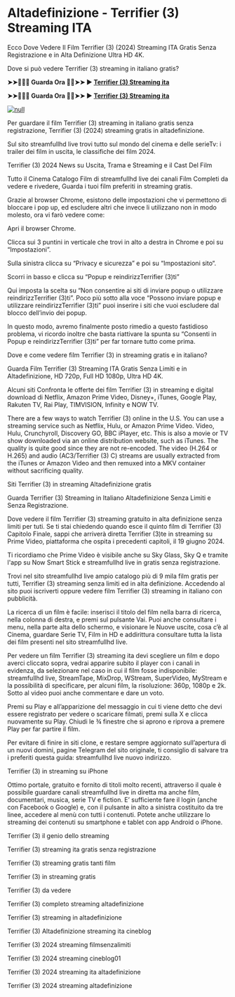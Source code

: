 # Altadefinizione - Terrifier (3) Streaming ITA
Ecco Dove Vedere Il Film Terrifier (3) (2024) Streaming ITA Gratis Senza Registrazione e in Alta Definizione Ultra HD 4K.

Dove si può vedere Terrifier (3) streaming in italiano gratis?

**➤➤🔴✅📱 Guarda Ora 🔴✅➤➤ ► [Terrifier (3) Streaming ita](https://t.co/2mpMr0dqMS)**

**➤➤🔴✅📱 Guarda Ora 🔴✅➤➤ ► [Terrifier (3) Streaming ita](https://t.co/2mpMr0dqMS)**

[![null](https://static.wixstatic.com/media/855a25_043b5abeb4ae4d35ac003198e7fe56ed~mv2.gif)](https://t.co/2mpMr0dqMS)

Per guardare il film Terrifier (3) streaming in italiano gratis senza registrazione, Terrifier (3) (2024) streaming gratis in altadefinizione.

Sul sito streamfullhd live trovi tutto sul mondo del cinema e delle serieTv: i trailer dei film in uscita, le classifiche dei film 2024.

Terrifier (3) 2024 News su Uscita, Trama e Streaming e il Cast Del Film

Tutto il Cinema Catalogo Film di streamfullhd live dei canali Film Completi da vedere e rivedere, Guarda i tuoi film preferiti in streaming gratis.

Grazie al browser Chrome, esistono delle impostazioni che vi permettono di bloccare i pop up, ed escludere altri che invece li utilizzano non in modo molesto, ora vi farò vedere come:

Apri il browser Chrome.

Clicca sui 3 puntini in verticale che trovi in alto a destra in Chrome e poi su “Impostazioni”.

Sulla sinistra clicca su “Privacy e sicurezza” e poi su “Impostazioni sito“.

Scorri in basso e clicca su “Popup e reindirizzTerrifier (3)ti”

Qui imposta la scelta su “Non consentire ai siti di inviare popup o utilizzare reindirizzTerrifier (3)ti”. Poco più sotto alla voce “Possono inviare popup e utilizzare reindirizzTerrifier (3)ti” puoi inserire i siti che vuoi escludere dal blocco dell’invio dei popup.

In questo modo, avremo finalmente posto rimedio a questo fastidioso problema, vi ricordo inoltre che basta riattivare la spunta su “Consenti in Popup e reindirizzTerrifier (3)ti” per far tornare tutto come prima.

Dove e come vedere film Terrifier (3) in streaming gratis e in italiano?

Guarda Film Terrifier (3) Streaming ITA Gratis Senza Limiti e in Altadefinizione, HD 720p, Full HD 1080p, Ultra HD 4K.

Alcuni siti Confronta le offerte dei film Terrifier (3) in streaming e digital download di Netflix, Amazon Prime Video, Disney+, iTunes, Google Play, Rakuten TV, Rai Play, TIMVISION, Infinity e NOW TV.

There are a few ways to watch Terrifier (3) online in the U.S. You can use a streaming service such as Netflix, Hulu, or Amazon Prime Video. Video, Hulu, Crunchyroll, Discovery GO, BBC iPlayer, etc. This is also a movie or TV show downloaded via an online distribution website, such as iTunes. The quality is quite good since they are not re-encoded. The video (H.264 or H.265) and audio (AC3/Terrifier (3) C) streams are usually extracted from the iTunes or Amazon Video and then remuxed into a MKV container without sacrificing quality.

Siti Terrifier (3) in streaming Altadefinizione gratis

Guarda Terrifier (3) Streaming in Italiano Altadefinizione Senza Limiti e Senza Registrazione.

Dove vedere il film Terrifier (3) streaming gratuito in alta definizione senza limiti per tuti. Se ti stai chiedendo quando esce il quinto film di Terrifier (3) Capitolo Finale, sappi che arriverà diretta Terrifier (3)te in streaming su Prime Video, piattaforma che ospita i precedenti capitoli, il 19 giugno 2024.

Ti ricordiamo che Prime Video è visibile anche su Sky Glass, Sky Q e tramite l'app su Now Smart Stick e streamfullhd live in gratis senza registrazione.

Trovi nel sito streamfullhd live ampio catalogo più di 9 mila film gratis per tutti, Terrifier (3) streaming senza limiti ed in alta definizione. Accedendo al sito puoi iscriverti oppure vedere film Terrifier (3) streaming in italiano con pubblicità.

La ricerca di un film è facile: inserisci il titolo del film nella barra di ricerca, nella colonna di destra, e premi sul pulsante Vai. Puoi anche consultare i menu, nella parte alta dello schermo, e visionare le Nuove uscite, cosa c’è al Cinema, guardare Serie TV, Film in HD e addirittura consultare tutta la lista dei film presenti nel sito streamfullhd live.

Per vedere un film Terrifier (3) streaming ita devi scegliere un film e dopo averci cliccato sopra, vedrai apparire subito il player con i canali in evidenza, da selezionare nel caso in cui il film fosse indisponibile: streamfullhd live, StreamTape, MixDrop, WStream, SuperVideo, MyStream e la possibilità di specificare, per alcuni film, la risoluzione: 360p, 1080p e 2k. Sotto al video puoi anche commentare e dare un voto.

Premi su Play e all’apparizione del messaggio in cui ti viene detto che devi essere registrato per vedere o scaricare filmati, premi sulla X e clicca nuovamente su Play. Chiudi le ¾ finestre che si aprono e riprova a premere Play per far partire il film.

Per evitare di finire in siti clone, e restare sempre aggiornato sull’apertura di un nuovi domini, pagine Telegram del sito originale, ti consiglio di salvare tra i preferiti questa guida: streamfullhd live nuovo indirizzo.

Terrifier (3) in streaming su iPhone

Ottimo portale, gratuito e fornito di titoli molto recenti, attraverso il quale è possibile guardare canali streamfullhd live in diretta ma anche film, documentari, musica, serie TV e fiction. E’ sufficiente fare il login (anche con Facebook o Google) e, con il pulsante in alto a sinistra costituito da tre linee, accedere al menù con tutti i contenuti. Potete anche utilizzare lo streaming dei contenuti su smartphone e tablet con app Android o iPhone.

Terrifier (3) il genio dello streaming

Terrifier (3) streaming ita gratis senza registrazione

Terrifier (3) streaming gratis tanti film

Terrifier (3) in streaming gratis

Terrifier (3) da vedere

Terrifier (3) completo streaming altadefinizione

Terrifier (3) streaming in altadefinizione

Terrifier (3) Altadefinizione streaming ita cineblog

Terrifier (3) 2024 streaming filmsenzalimiti

Terrifier (3) 2024 streaming cineblog01

Terrifier (3) 2024 streaming ita altadefinizione

Terrifier (3) 2024 streaming altadefinizione
